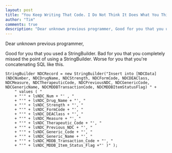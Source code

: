 ```yaml
--- 
layout: post
title: "You Keep Writing That Code. I Do Not Think It Does What You Think It Does."
author: "Tim"
comments: true
description: "Dear unknown previous programmer, Good for you that you used a StringBuilder. Bad for you that you completely missed the point of using a StringBuilder. Worse for you that you're concatenating SQL like this. StringBuilder NDCRecord = new StringBuilder(&quot;Insert into [NDCData] (NDCNumber, NDCDrugName, NDCStrength, NDCFormCode, NDCDEAClass, NDCMeasure, NDCTherapeuticCode, NDCPreviousNDC, NDCGenericCode, NDCGenericName, NDCMDDBTransactionCode, NDCMDDBItemStatusFlag) &quot; + &quot; values ( &quot;      + &quot;'&quot; + lsNDC_Num + &quot;' , &quot;      + &quot;'&quot; + lsNDC_Drug_Name + &quot;', &quot;..."
---
```


Dear unknown previous programmer,

Good for you that you used a StringBuilder. Bad for you that you completely missed the point of using a StringBuilder. Worse for you that you're concatenating SQL like this.

    StringBuilder NDCRecord = new StringBuilder("Insert into [NDCData] (NDCNumber, NDCDrugName, NDCStrength, NDCFormCode, NDCDEAClass, NDCMeasure, NDCTherapeuticCode, NDCPreviousNDC, NDCGenericCode, NDCGenericName, NDCMDDBTransactionCode, NDCMDDBItemStatusFlag) " +
        " values ( " 
        + "'" + lsNDC_Num + "' , " 
        + "'" + lsNDC_Drug_Name + "', "
        + "'" + lsNDC_Strength + "', " 
        + "'" + lsNDC_FormCode + "', " 
        + "'" + lsNDC_DEAClass + "', "
        + "'" + lsNDC_Measure + "', "
        + "'" + lsNDC_Therapeutic_Code + "', "
        + "'" + lsNDC_Previous_NDC + "', " 
        + "'" + lsNDC_Generic_Code + "', " 
        + "'" + lsNDC_Generic_Name + "', "
        + "'" + lsNDC_MDDB_Transaction_Code + "', " 
        + "'" + lsNDC_MDDB_Item_Status_Flag +"' )" );
